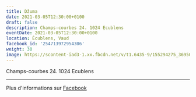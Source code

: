 ```yaml
---
title: Džuma
date: 2021-03-05T12:30:00+0100
draft: false
description: Champs-courbes 24. 1024 Ecublens
eventDate: 2021-03-05T12:30:00+0100
location: Écublens, Vaud
facebook_id: '254713972954306'
weight: 30
image: https://scontent-iad3-1.xx.fbcdn.net/v/t1.6435-9/155294275_3695079563921169_4909597834044538694_n.jpg?_nc_cat=101&ccb=1-7&_nc_sid=9e60e4&_nc_ohc=REqe7ySqv1YQ7kNvwG8EuVt&_nc_oc=AdmhEnLB4TfwH4BQEsJNy_Xk4svKwdJ1eHfy6eSNmdcQFUvGxak1-76VWR8GOdW3eKw&_nc_zt=23&_nc_ht=scontent-iad3-1.xx&edm=ABTKTjYEAAAA&_nc_gid=SWBkkoc4icEVA8lMHnHZwA&oh=00_AfbqmKQcJjbDv-l3yTkY7563fVkexcHi0g2_N4L_3WhMog&oe=68F43C5B
---
```


Champs-courbes 24. 1024 Ecublens

---

Plus d'informations sur [Facebook](https://facebook.com/events/254713972954306)